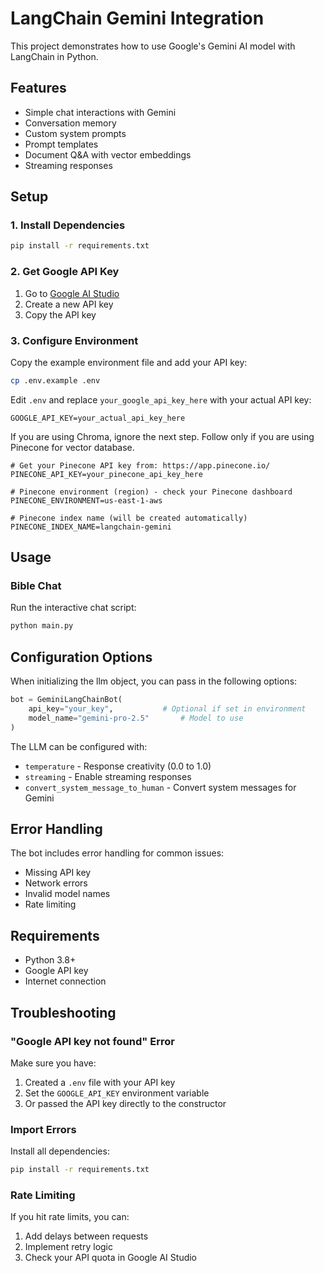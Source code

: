 # LangChain Gemini Integration

This project demonstrates how to use Google's Gemini AI model with LangChain in Python.

## Features

- Simple chat interactions with Gemini
- Conversation memory
- Custom system prompts
- Prompt templates
- Document Q&A with vector embeddings
- Streaming responses

## Setup

### 1. Install Dependencies

```bash
pip install -r requirements.txt
```

### 2. Get Google API Key

1. Go to [Google AI Studio](https://makersuite.google.com/app/apikey)
2. Create a new API key
3. Copy the API key

### 3. Configure Environment

Copy the example environment file and add your API key:

```bash
cp .env.example .env
```

Edit `.env` and replace `your_google_api_key_here` with your actual API key:

```
GOOGLE_API_KEY=your_actual_api_key_here
```
If you are using Chroma, ignore the next step. Follow only if you are using Pinecone for vector database.

```
# Get your Pinecone API key from: https://app.pinecone.io/
PINECONE_API_KEY=your_pinecone_api_key_here

# Pinecone environment (region) - check your Pinecone dashboard
PINECONE_ENVIRONMENT=us-east-1-aws

# Pinecone index name (will be created automatically)
PINECONE_INDEX_NAME=langchain-gemini
```
## Usage

### Bible Chat

Run the interactive chat script:

```bash
python main.py
```

## Configuration Options

When initializing the llm object, you can pass in the following options:

```python
bot = GeminiLangChainBot(
    api_key="your_key",           # Optional if set in environment
    model_name="gemini-pro-2.5"       # Model to use
)
```

The LLM can be configured with:
- `temperature` - Response creativity (0.0 to 1.0)
- `streaming` - Enable streaming responses
- `convert_system_message_to_human` - Convert system messages for Gemini

## Error Handling

The bot includes error handling for common issues:
- Missing API key
- Network errors
- Invalid model names
- Rate limiting

## Requirements

- Python 3.8+
- Google API key
- Internet connection

## Troubleshooting

### "Google API key not found" Error

Make sure you have:
1. Created a `.env` file with your API key
2. Set the `GOOGLE_API_KEY` environment variable
3. Or passed the API key directly to the constructor

### Import Errors

Install all dependencies:
```bash
pip install -r requirements.txt
```

### Rate Limiting

If you hit rate limits, you can:
1. Add delays between requests
2. Implement retry logic
3. Check your API quota in Google AI Studio

